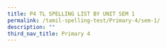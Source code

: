 ```yaml
---
title: P4 TL SPELLING LIST BY UNIT SEM 1
permalink: /tamil-spelling-test/Primary-4/sem-1/
description: ""
third_nav_title: Primary 4
---
```

